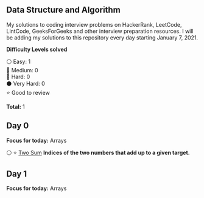 ## Data Structure and Algorithm

My solutions to coding interview problems on HackerRank, LeetCode, LintCode, GeeksForGeeks and other interview preparation resources. I will be adding my solutions to this repository every day starting January 7, 2021.

__Difficulty Levels solved__
 
 :white_circle: Easy: 1  
 :large_blue_circle: Medium: 0  
 :red_circle: Hard: 0  
 :black_circle: Very Hard: 0  
 :star: Good to review

 __Total:__ 1


<!-- --------------------------------------------------------------------------------------------------------------------- -->
## Day 0
__Focus for today:__ Arrays

:white_circle: :star: [Two Sum](https://github.com/MartinMwiti/Coding-Challenges/blob/main/Array/twoSum.py) **Indices of the two numbers that add up to a given target.**

<!-- --------------------------------------------------------------------------------------------------------------------- -->
## Day 1
__Focus for today:__ Arrays

